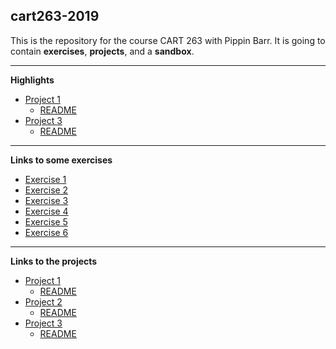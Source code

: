 ## cart263-2019
This is the repository for the course CART 263 with Pippin Barr.
It is going to contain __exercises__, __projects__,
and a __sandbox__.

---

__Highlights__

- [Project 1](https://m33-melissa.github.io/cart263-2019/projects/project1/index.html)
	- [README](https://github.com/M33-Melissa/cart263-2019/tree/master/projects/project1)
- [Project 3](https://m33-melissa.github.io/cart263-2019/projects/project3/index.html)
	- [README](https://github.com/M33-Melissa/cart263-2019/tree/master/projects/project3)

---

__Links to some exercises__
- [Exercise 1](https://m33-melissa.github.io/cart263-2019/assignments/assignment1/index.html)
- [Exercise 2](https://m33-melissa.github.io/cart263-2019/assignments/assignment2/index.html)
- [Exercise 3](https://m33-melissa.github.io/cart263-2019/assignments/assignment3/index.html)
- [Exercise 4](https://m33-melissa.github.io/cart263-2019/assignments/assignment4/index.html)
- [Exercise 5](https://m33-melissa.github.io/cart263-2019/assignments/assignment5/index.html)
- [Exercise 6](https://m33-melissa.github.io/cart263-2019/assignments/assignment6/index.html)

---

__Links to the projects__
- [Project 1](https://m33-melissa.github.io/cart263-2019/projects/project1/index.html)
	- [README](https://github.com/M33-Melissa/cart263-2019/tree/master/projects/project1)
- [Project 2](https://m33-melissa.github.io/cart263-2019/projects/project2/index.html)
	- [README](https://github.com/M33-Melissa/cart263-2019/tree/master/projects/project2)
- [Project 3](https://m33-melissa.github.io/cart263-2019/projects/project3/index.html)
	- [README](https://github.com/M33-Melissa/cart263-2019/tree/master/projects/project3)

